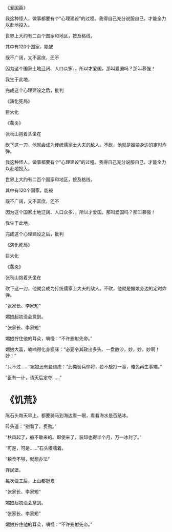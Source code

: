 《爱国篇》



我这种怪人，做事都要有个“心理建设”的过程。我得自己充分说服自己，才能全力以赴地投入。

世界上大约有二百个国家和地区，按及格线，

其中有120个国家，能被

既不广阔，又不富庶，还不

因为这个国家土地辽阔、人口众多、，所以才爱国，那叫爱国吗？那叫慕强！

我生于此地，

完成这个心理建设之后，批判

《演化死局》

巨大化

《裴炎》

张秋山抱着头坐在

砍下这一刀，他就会成为传统儒家士大夫的敌人。不砍，他就是媚娘身边的定时炸弹。




我这种怪人，做事都要有个“心理建设”的过程。我得自己充分说服自己，才能全力以赴地投入。

世界上大约有二百个国家和地区，按及格线，

其中有120个国家，能被

既不广阔，又不富庶，还不

因为这个国家土地辽阔、人口众多、，所以才爱国，那叫爱国吗？那叫慕强！

我生于此地，

完成这个心理建设之后，批判

《演化死局》

巨大化

《裴炎》

张秋山抱着头坐在

砍下这一刀，他就会成为传统儒家士大夫的敌人。不砍，他就是媚娘身边的定时炸弹。


“张家长、李家短”

媚娘起初没会意到。

“张家长、李家短”

媚娘拧住他的耳朵，嗔怪：“不许影射先帝。”

媚娘大喜，喃喃得化身猫咪：“必要令其政出多头、一盘散沙，妙，妙，妙啊！妙！”

“只不过……”媚娘还有些顾虑：“此类骄兵悍将，若不敲打一番，难免再生事端。”

“臣有一计，请天后定夺……”



# 《饥荒》

陈石头每天早上，都要骑马到海边看一眼，看看海水是否结冰。

砖头道：“别看了，费劲。”

“秋风起了，船不敢来的。即使来了，装卸也得半个月，万一冰封了。”

“可是，可是……”石头嗫嚅着。

“粮食不够，就想办法”

弃民堡，

每次做工后，上山都挺累



“张家长、李家短”

媚娘起初没会意到。

“张家长、李家短”

媚娘拧住他的耳朵，嗔怪：“不许影射先帝。”



